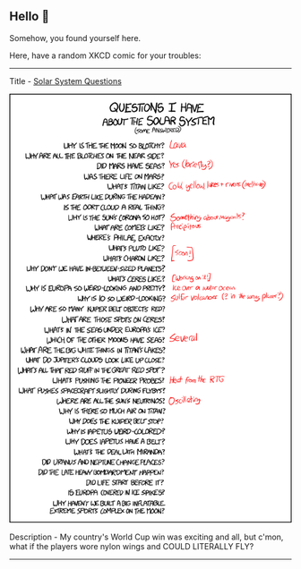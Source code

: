 ## Hello 👀

Somehow, you found yourself here.

Here, have a random XKCD comic for your troubles:

-----------------------------------

Title - [Solar System Questions](https://xkcd.com/1547)

![Solar System Questions](./random_comic.png)

Description - My country's World Cup win was exciting and all, but c'mon, what if the players wore nylon wings and COULD LITERALLY FLY?

-----------------------------------